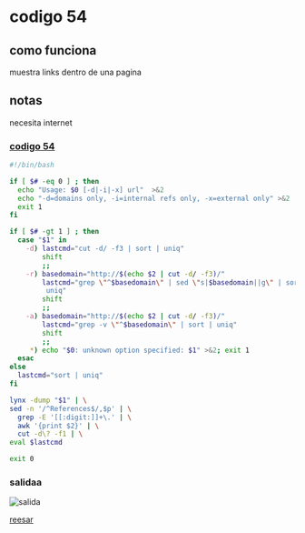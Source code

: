 # codigo 54
## como funciona
muestra links dentro de una pagina

## notas
necesita internet

### [codigo 54](Recipes/54getLinks.sh)

```bash
#!/bin/bash

if [ $# -eq 0 ] ; then
  echo "Usage: $0 [-d|-i|-x] url"  >&2
  echo "-d=domains only, -i=internal refs only, -x=external only" >&2
  exit 1
fi

if [ $# -gt 1 ] ; then
  case "$1" in
    -d) lastcmd="cut -d/ -f3 | sort | uniq"
        shift
        ;;
    -r) basedomain="http://$(echo $2 | cut -d/ -f3)/"
        lastcmd="grep \"^$basedomain\" | sed \"s|$basedomain||g\" | sort |\
	     uniq"
        shift
        ;;
    -a) basedomain="http://$(echo $2 | cut -d/ -f3)/"
        lastcmd="grep -v \"^$basedomain\" | sort | uniq"
        shift
        ;;
     *) echo "$0: unknown option specified: $1" >&2; exit 1
  esac
else
  lastcmd="sort | uniq"
fi

lynx -dump "$1" | \
sed -n '/^References$/,$p' | \
  grep -E '[[:digit:]]+\.' | \
  awk '{print $2}' | \
  cut -d\? -f1 | \
eval $lastcmd

exit 0
```
### salidaa 
![salida](Salidas/54.png)

[reesar](README.md)